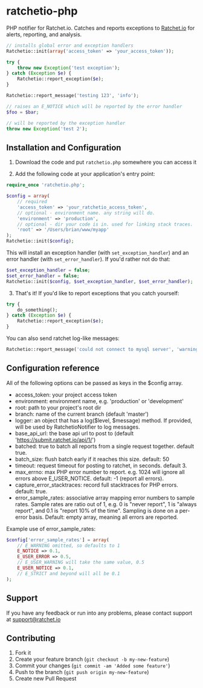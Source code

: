 ratchetio-php
===========

PHP notifier for Ratchet.io. Catches and reports exceptions to [Ratchet.io](https://ratchet.io/) for alerts, reporting, and analysis.

```php
// installs global error and exception handlers
Ratchetio::init(array('access_token' => 'your_access_token'));

try {
    throw new Exception('test exception');
} catch (Exception $e) {
    Ratchetio::report_exception($e);
}

Ratchetio::report_message('testing 123', 'info');

// raises an E_NOTICE which will be reported by the error handler
$foo = $bar;

// will be reported by the exception handler
throw new Exception('test 2');
```

## Installation and Configuration

1. Download the code and put `ratchetio.php` somewhere you can access it

2. Add the following code at your application's entry point:

```php
require_once 'ratchetio.php';

$config = array(
    // required
    'access_token' => 'your_ratchetio_access_token',
    // optional - environment name. any string will do.
    'environment' => 'production',
    // optional - dir your code is in. used for linking stack traces.
    'root' => '/Users/brian/www/myapp'
);
Ratchetio::init($config);
```

This will install an exception handler (with `set_exception_handler`) and an error handler (with `set_error_handler`). If you'd rather not do that:

```php
$set_exception_handler = false;
$set_error_handler = false;
Ratchetio::init($config, $set_exception_handler, $set_error_handler);
```

3. That's it! If you'd like to report exceptions that you catch yourself:

```php
try {
    do_something();
} catch (Exception $e) {
    Ratchetio::report_exception($e);
}
```

You can also send ratchet log-like messages:

```php
Ratchetio::report_message('could not connect to mysql server', 'warning');
```


## Configuration reference

All of the following options can be passed as keys in the $config array.

- access_token: your project access token
- environment: environment name, e.g. 'production' or 'development'
- root: path to your project's root dir
- branch: name of the current branch (default 'master')
- logger: an object that has a log($level, $message) method. If provided, will be used by RatchetioNotifier to log messages.
- base_api_url: the base api url to post to (default 'https://submit.ratchet.io/api/1/')
- batched: true to batch all reports from a single request together. default true.
- batch_size: flush batch early if it reaches this size. default: 50
- timeout: request timeout for posting to ratchet, in seconds. default 3.
- max_errno: max PHP error number to report. e.g. 1024 will ignore all errors above E_USER_NOTICE. default: -1 (report all errors).
- capture_error_stacktraces: record full stacktraces for PHP errors. default: true.
- error_sample_rates: associative array mapping error numbers to sample rates. Sample rates are ratio out of 1, e.g. 0 is "never report", 1 is "always report", and 0.1 is "report 10% of the time". Sampling is done on a per-error basis. Default: empty array, meaning all errors are reported.

Example use of error_sample_rates:
```php
$config['error_sample_rates'] = array(
    // E_WARNING omitted, so defaults to 1
    E_NOTICE => 0.1,
    E_USER_ERROR => 0.5,
    // E_USER_WARNING will take the same value, 0.5
    E_USER_NOTICE => 0.1,
    // E_STRICT and beyond will all be 0.1
);
```


## Support

If you have any feedback or run into any problems, please contact support at support@ratchet.io


## Contributing

1. Fork it
2. Create your feature branch (`git checkout -b my-new-feature`)
3. Commit your changes (`git commit -am 'Added some feature'`)
4. Push to the branch (`git push origin my-new-feature`)
5. Create new Pull Request



